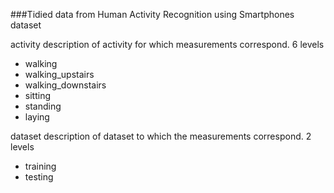 ###Tidied data from Human Activity Recognition using Smartphones dataset

activity      description of activity for which measurements correspond. 6 levels
  * walking
  * walking_upstairs
  * walking_downstairs
  * sitting
  * standing
  * laying

dataset       description of dataset to which the measurements correspond. 2 levels
  * training
  * testing
  
  
